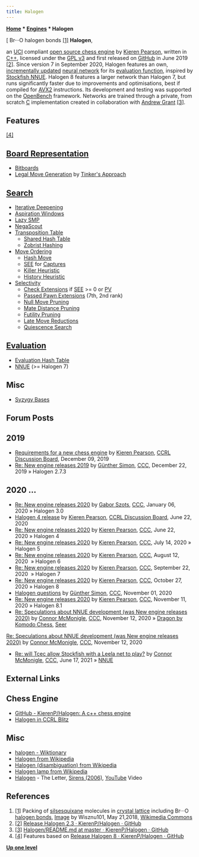 ```yaml
---
title: Halogen
---
```

**[Home](Home "Home") * [Engines](Engines "Engines") * Halogen**

\[ Br···O halogen bonds <a id="cite-note-1" href="#cite-ref-1">[1]</a>
**Halogen**,

an [UCI](UCI "UCI") compliant [open source chess engine](Category:Open_Source "Category:Open Source") by [Kieren Pearson](Kieren_Pearson "Kieren Pearson"), written in [C++](Cpp "Cpp"), licensed under the [GPL v3](Free_Software_Foundation#GPL "Free Software Foundation") and first released on [GitHub](https://en.wikipedia.org/wiki/GitHub) in June 2019 <a id="cite-note-2" href="#cite-ref-2">[2]</a>.
Since version 7 in September 2020, Halogen features an own, [incrementally updated](Incremental_Updates "Incremental Updates") [neural network](Neural_Networks "Neural Networks") for its [evaluation function](Evaluation_Function "Evaluation Function"), inspired by [Stockfish NNUE](Stockfish_NNUE "Stockfish NNUE").
Halogen 8 features a larger network than Halogen 7, but runs significantly faster due to improvements and optimisations, best if compiled for [AVX2](AVX2 "AVX2") instructions.
Its development and testing was supported on the [OpenBench](OpenBench "OpenBench") framework. Networks are trained through a private, from scratch [C](C "C") implementation created in collaboration with [Andrew Grant](Andrew_Grant "Andrew Grant") <a id="cite-note-3" href="#cite-ref-3">[3]</a>.

## Features

<a id="cite-note-4" href="#cite-ref-4">[4]</a>

## [Board Representation](Board_Representation "Board Representation")

- [Bitboards](Bitboards "Bitboards")
- [Legal Move Generation](Move_Generation#Legal "Move Generation") by [Tinker's Approach](Sliding_Piece_Attacks#Tinker.27s_Approach "Sliding Piece Attacks")

## [Search](Search "Search")

- [Iterative Deepening](Iterative_Deepening "Iterative Deepening")
- [Aspiration Windows](Aspiration_Windows "Aspiration Windows")
- [Lazy SMP](Lazy_SMP "Lazy SMP")
- [NegaScout](NegaScout "NegaScout")
- [Transposition Table](Transposition_Table "Transposition Table")
  - [Shared Hash Table](Shared_Hash_Table "Shared Hash Table")
  - [Zobrist Hashing](Zobrist_Hashing "Zobrist Hashing")
- [Move Ordering](Move_Ordering "Move Ordering")
  - [Hash Move](Hash_Move "Hash Move")
  - [SEE](Static_Exchange_Evaluation "Static Exchange Evaluation") for [Captures](Captures "Captures")
  - [Killer Heuristic](Killer_Heuristic "Killer Heuristic")
  - [History Heuristic](History_Heuristic "History Heuristic")
- [Selectivity](Selectivity "Selectivity")
  - [Check Extensions](Check_Extensions "Check Extensions") if [SEE](Static_Exchange_Evaluation "Static Exchange Evaluation") >= 0 or [PV](Principal_Variation "Principal Variation")
  - [Passed Pawn Extensions](Passed_Pawn_Extensions "Passed Pawn Extensions") (7th, 2nd rank)
  - [Null Move Pruning](Null_Move_Pruning "Null Move Pruning")
  - [Mate Distance Pruning](Mate_Distance_Pruning "Mate Distance Pruning")
  - [Futility Pruning](Futility_Pruning "Futility Pruning")
  - [Late Move Reductions](Late_Move_Reductions "Late Move Reductions")
  - [Quiescence Search](Quiescence_Search "Quiescence Search")

## [Evaluation](Evaluation "Evaluation")

- [Evaluation Hash Table](Evaluation_Hash_Table "Evaluation Hash Table")
- [NNUE](NNUE "NNUE") (>= Halogen 7)

## Misc

- [Syzygy Bases](Syzygy_Bases "Syzygy Bases")

## Forum Posts

## 2019

- [Requirements for a new chess engine](http://kirill-kryukov.com/chess/discussion-board/viewtopic.php?t=11671) by [Kieren Pearson](Kieren_Pearson "Kieren Pearson"), [CCRL Discussion Board](Computer_Chess_Forums "Computer Chess Forums"), December 09, 2019
- [Re: New engine releases 2019](http://www.talkchess.com/forum3/viewtopic.php?f=2&t=69754&start=443) by [Günther Simon](G%C3%BCnther_Simon "Günther Simon"), [CCC](CCC "CCC"), December 22, 2019 » Halogen 2.7.3

## 2020 ...

- [Re: New engine releases 2020](http://www.talkchess.com/forum3/viewtopic.php?f=2&t=72613&start=9) by [Gabor Szots](Gabor_Szots "Gabor Szots"), [CCC](CCC "CCC"), January 06, 2020 » Halogen 3.0
- [Halogen 4 release](http://kirill-kryukov.com/chess/discussion-board/viewtopic.php?f=7&t=12174) by [Kieren Pearson](Kieren_Pearson "Kieren Pearson"), [CCRL Discussion Board](Computer_Chess_Forums "Computer Chess Forums"), June 22, 2020
- [Re: New engine releases 2020](http://www.talkchess.com/forum3/viewtopic.php?f=2&t=72613&start=264) by [Kieren Pearson](Kieren_Pearson "Kieren Pearson"), [CCC](CCC "CCC"), June 22, 2020 » Halogen 4
- [Re: New engine releases 2020](http://www.talkchess.com/forum3/viewtopic.php?f=2&t=72613&start=276) by [Kieren Pearson](Kieren_Pearson "Kieren Pearson"), [CCC](CCC "CCC"), July 14, 2020 » Halogen 5
- [Re: New engine releases 2020](http://www.talkchess.com/forum3/viewtopic.php?f=2&t=72613&start=308) by [Kieren Pearson](Kieren_Pearson "Kieren Pearson"), [CCC](CCC "CCC"), August 12, 2020  » Halogen 6
- [Re: New engine releases 2020](http://www.talkchess.com/forum3/viewtopic.php?f=2&t=72613&start=390) by [Kieren Pearson](Kieren_Pearson "Kieren Pearson"), [CCC](CCC "CCC"), September 22, 2020  » Halogen 7
- [Re: New engine releases 2020](http://www.talkchess.com/forum3/viewtopic.php?f=2&t=72613&start=457) by [Kieren Pearson](Kieren_Pearson "Kieren Pearson"), [CCC](CCC "CCC"), October 27, 2020 » Halogen 8
- [Halogen questions](http://www.talkchess.com/forum3/viewtopic.php?f=2&t=75640) by [Günther Simon](G%C3%BCnther_Simon "Günther Simon"), [CCC](CCC "CCC"), November 01, 2020
- [Re: New engine releases 2020](http://www.talkchess.com/forum3/viewtopic.php?f=2&t=72613&start=487) by [Kieren Pearson](Kieren_Pearson "Kieren Pearson"), [CCC](CCC "CCC"), November 11, 2020 » Halogen 8.1
- [Re: Speculations about NNUE development (was New engine releases 2020)](http://www.talkchess.com/forum3/viewtopic.php?f=2&t=75890&start=6) by [Connor McMonigle](Connor_McMonigle "Connor McMonigle"), [CCC](CCC "CCC"), November 12, 2020 » [Dragon by Komodo Chess](Dragon_by_Komodo_Chess "Dragon by Komodo Chess"), [Seer](Seer "Seer")

[Re: Speculations about NNUE development (was New engine releases 2020)](http://www.talkchess.com/forum3/viewtopic.php?f=2&t=75890&start=9) by [Connor McMonigle](Connor_McMonigle "Connor McMonigle"), [CCC](CCC "CCC"), November 12, 2020

- [Re: will Tcec allow Stockfish with a Leela net to play?](http://www.talkchess.com/forum3/viewtopic.php?f=2&t=77503&start=55) by [Connor McMonigle](Connor_McMonigle "Connor McMonigle"), [CCC](CCC "CCC"), June 17, 2021 » [NNUE](NNUE "NNUE")

## External Links

## Chess Engine

- [GitHub - KierenP/Halogen: A c++ chess engine](https://github.com/KierenP/Halogen)
- [Halogen in CCRL Blitz](https://ccrl.chessdom.com/ccrl/404/cgi/compare_engines.cgi?family=Halogen&print=Rating+list&print=Results+table&print=LOS+table&print=Ponder+hit+table&print=Eval+difference+table&print=Comopp+gamenum+table&print=Overlap+table&print=Score+with+common+opponents)

## Misc

- [halogen - Wiktionary](https://en.wiktionary.org/wiki/halogen)
- [Halogen from Wikipedia](https://en.wikipedia.org/wiki/Halogen)
- [Halogen (disambiguation) from Wikipedia](<https://en.wikipedia.org/wiki/Halogen_(disambiguation)>)
- [Halogen lamp from Wikipedia](https://en.wikipedia.org/wiki/Halogen_lamp)
- [Halogen](<https://en.wikipedia.org/wiki/Halogen_(band)>) - The Letter, [Sirens (2006)](https://www.discogs.com/de/Halogen-Sirens/release/10628035), [YouTube](https://en.wikipedia.org/wiki/YouTube) Video

## References

1. <a id="cite-ref-1" href="#cite-note-1">[1]</a> Packing of [silsesquixane](https://en.wikipedia.org/wiki/Silsesquioxane) molecules in [crystal lattice](https://en.wikipedia.org/wiki/Bravais_lattice) including Br···O [halogen bonds](https://en.wikipedia.org/wiki/Halogen_bond), [Image](https://commons.wikimedia.org/wiki/File:Silsesquixane_halogen_bond.tif) by Wisznu101, May 21,2018, [Wikimedia Commons](https://en.wikipedia.org/wiki/Wikimedia_Commons)
1. <a id="cite-ref-2" href="#cite-note-2">[2]</a> [Release Halogen 2.3 · KierenP/Halogen · GitHub](https://github.com/KierenP/Halogen/releases/tag/v2.3)
1. <a id="cite-ref-3" href="#cite-note-3">[3]</a> [Halogen/README.md at master · KierenP/Halogen · GitHub](https://github.com/KierenP/Halogen/blob/master/README.md)
1. <a id="cite-ref-4" href="#cite-note-4">[4]</a> Features based on [Release Halogen 8 · KierenP/Halogen · GitHub](https://github.com/KierenP/Halogen/releases/tag/v8)

**[Up one level](Engines "Engines")**

